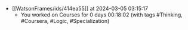
- [[WatsonFrames/ids/414ea55]] at 2024-03-05 03:15:17
  - You worked on Courses for 0 days 00:18:02 (with tags #Thinking, #Coursera, #Logic, #Specialization) 
